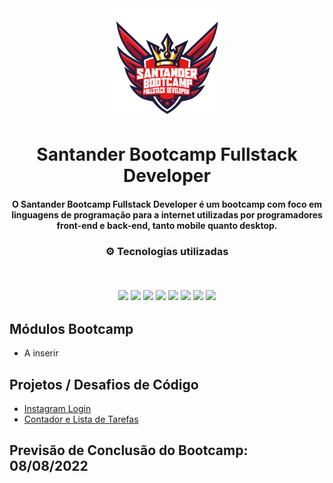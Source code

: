 <div align="center">
<img src="https://github.com/soumaisalex/Santander_Fullstack_Developer/blob/main/Logo_sbfd.png" width="175px"> 
</div>
<h1 align="center">Santander Bootcamp Fullstack Developer</h1>
<h4 align="center">O Santander Bootcamp Fullstack Developer é um bootcamp com foco em linguagens de programação para a internet utilizadas por programadores front-end e back-end, tanto mobile quanto desktop.</h4>

<h3 align="center">
⚙️ Tecnologias utilizadas
<p>&nbsp;</p>
<img src="https://img.shields.io/badge/git-%23F05033.svg?style=for-the-badge&logo=git&logoColor=white"/>
<img src="https://img.shields.io/badge/github-%23121011.svg?style=for-the-badge&logo=github&logoColor=white"/>
<img src="https://img.shields.io/badge/html5-%23E34F26.svg?style=for-the-badge&logo=html5&logoColor=white"/>
<img src="https://img.shields.io/badge/css3-%231572B6.svg?style=for-the-badge&logo=css3&logoColor=white"/>
<img src="https://img.shields.io/badge/javascript-%23323330.svg?style=for-the-badge&logo=javascript&logoColor=%23F7DF1E">
<img src="https://img.shields.io/badge/angular-%23DD0031.svg?style=for-the-badge&logo=angular&logoColor=white">
<img src="https://img.shields.io/badge/java-%23ED8B00.svg?style=for-the-badge&logo=java&logoColor=white">
<img src="https://img.shields.io/badge/spring-%236DB33F.svg?style=for-the-badge&logo=spring&logoColor=white">
</h3>

## Módulos Bootcamp

- A inserir

## Projetos / Desafios de Código

- [Instagram Login](https://github.com/soumaisalex/Santander_Fullstack_Developer/tree/main/Instagram%20Login)
- [Contador e Lista de Tarefas](https://github.com/soumaisalex/Santander_Fullstack_Developer/tree/main/Contador%20e%20To-Do-List)

## Previsão de Conclusão do Bootcamp: 08/08/2022
